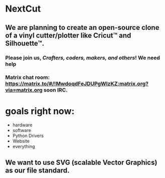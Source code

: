 # NextCut
## We are planning to create an open-source clone of a vinyl cutter/plotter like Cricut™  and Silhouette™. 
### Please join us, ***Crafters, coders, makers, and others***! We need help
### **Matrix chat room: https://matrix.to/#/!MwdoqdFeJDUPgWIzKZ:matrix.org?via=matrix.org soon IRC.**
# goals right now:
- hardware
- software
- Python Drivers
- Website
- everything
## We want to use SVG (scalable Vector Graphics) as our file standard.
